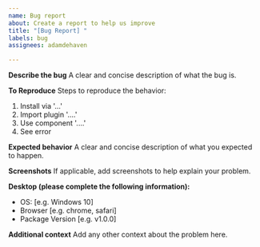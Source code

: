 ```yaml
---
name: Bug report
about: Create a report to help us improve
title: "[Bug Report] "
labels: bug
assignees: adamdehaven

---
```


**Describe the bug**
A clear and concise description of what the bug is.

**To Reproduce**
Steps to reproduce the behavior:
1. Install via '...'
2. Import plugin '....'
3. Use component '....'
4. See error

**Expected behavior**
A clear and concise description of what you expected to happen.

**Screenshots**
If applicable, add screenshots to help explain your problem.

**Desktop (please complete the following information):**
 - OS: [e.g. Windows 10]
 - Browser [e.g. chrome, safari]
 - Package Version [e.g. v1.0.0]

**Additional context**
Add any other context about the problem here.
